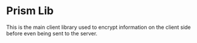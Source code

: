# Prism Lib

This is the main client library used to encrypt information on the client side before even being sent to the server.
